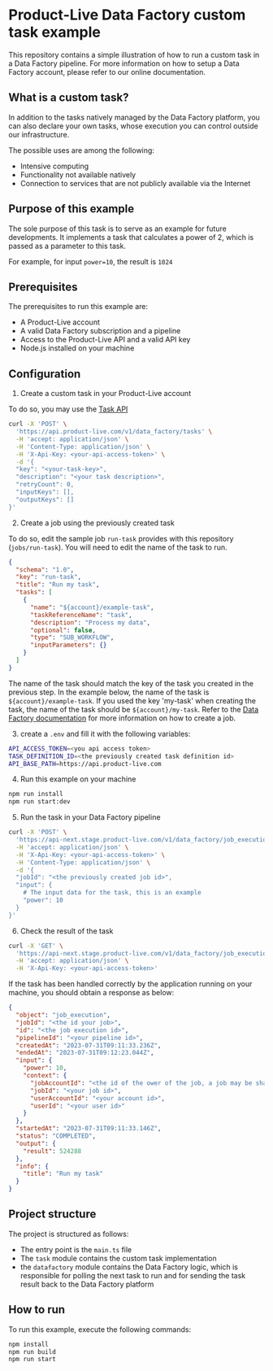 # Product-Live Data Factory custom task example

This repository contains a simple illustration of how to run a custom task in a Data Factory pipeline. For more information on how to setup a Data Factory account, please refer to our online documentation.

## What is a custom task?

In addition to the tasks natively managed by the Data Factory platform, you can also declare your own tasks, whose execution you can control outside our infrastructure.

The possible uses are among the following:

- Intensive computing
- Functionality not available natively
- Connection to services that are not publicly available via the Internet

## Purpose of this example

The sole purpose of this task is to serve as an example for future developments. It implements a task that calculates a power of 2, which is passed as a parameter to this task.

For example, for input `power=10`, the result is `1024`

## Prerequisites

The prerequisites to run this example are:

- A Product-Live account
- A valid Data Factory subscription and a pipeline
- Access to the Product-Live API and a valid API key
- Node.js installed on your machine

## Configuration

1. Create a custom task in your Product-Live account

To do so, you may use the [Task API](https://api.product-live.com/)

```bash
curl -X 'POST' \
  'https://api.product-live.com/v1/data_factory/tasks' \
  -H 'accept: application/json' \
  -H 'Content-Type: application/json' \
  -H 'X-Api-Key: <your-api-access-token>' \
  -d '{
  "key": "<your-task-key>",
  "description": "<your task description>",
  "retryCount": 0,
  "inputKeys": [],
  "outputKeys": []
}'
```

2. Create a job using the previously created task

To do so, edit the sample job `run-task` provides with this repository (`jobs/run-task`). You will need to edit the name of the task to run.

```json
{
  "schema": "1.0",
  "key": "run-task",
  "title": "Run my task",
  "tasks": [
    {
      "name": "${account}/example-task",
      "taskReferenceName": "task",
      "description": "Process my data",
      "optional": false,
      "type": "SUB_WORKFLOW",
      "inputParameters": {}
    }
  ]
}
```

The name of the task should match the key of the task you created in the previous step. In the example below, the name of the task is `${account}/example-task`. If you used the key 'my-task' when creating the task, the name of the task should be `${account}/my-task`. Refer to the [Data Factory documentation](https://learn.product-live.com/data-factory/tutorials/create-my-first-job/) for more information on how to create a job.

3. create a `.env` and fill it with the following variables:

```bash
API_ACCESS_TOKEN=<you api access token>
TASK_DEFINITION_ID=<the previously created task definition id>
API_BASE_PATH=https://api.product-live.com
```

4. Run this example on your machine

```bash
npm run install
npm run start:dev
```

5. Run the task in your Data Factory pipeline

```bash
curl -X 'POST' \
  'https://api-next.stage.product-live.com/v1/data_factory/job_executions' \
  -H 'accept: application/json' \
  -H 'X-Api-Key: <your-api-access-token>' \
  -H 'Content-Type: application/json' \
  -d '{
  "jobId": "<the previously created job id>",
  "input": {
    # The input data for the task, this is an example
    "power": 10
  }
}'
```

6. Check the result of the task

```bash
curl -X 'GET' \
  'https://api-next.stage.product-live.com/v1/data_factory/job_executions/<the id of the job execution created in the previous step>' \
  -H 'accept: application/json' \
  -H 'X-Api-Key: <your-api-access-token>'
```

If the task has been handled correctly by the application running on your machine, you should obtain a response as below:

```json
{
  "object": "job_execution",
  "jobId": "<the id your job>",
  "id": "<the job execution id>",
  "pipelineId": "<your pipeline id>",
  "createdAt": "2023-07-31T09:11:33.236Z",
  "endedAt": "2023-07-31T09:12:23.044Z",
  "input": {
    "power": 10,
    "context": {
      "jobAccountId": "<the id of the ower of the job, a job may be share with several accounts>",
      "jobId": "<your job id>",
      "userAccountId": "<your account id>",
      "userId": "<your user id>"
    }
  },
  "startedAt": "2023-07-31T09:11:33.146Z",
  "status": "COMPLETED",
  "output": {
    "result": 524288
  },
  "info": {
    "title": "Run my task"
  }
}
```

## Project structure

The project is structured as follows:

- The entry point is the `main.ts` file
- The `task` module contains the custom task implementation
- the `datafactory` module contains the Data Factory logic, which is responsible for polling the next task to run and for sending the task result back to the Data Factory platform

## How to run

To run this example, execute the following commands:

```bash
npm install
npm run build
npm run start
```
